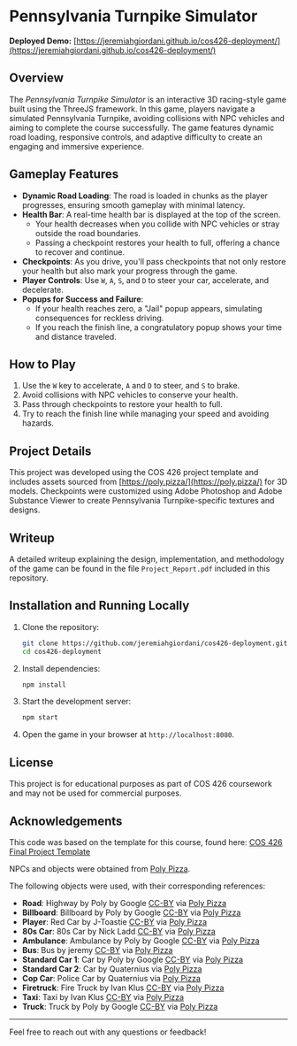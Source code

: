 # Pennsylvania Turnpike Simulator  

**Deployed Demo:** [https://jeremiahgiordani.github.io/cos426-deployment/](https://jeremiahgiordani.github.io/cos426-deployment/)  

## Overview  

The *Pennsylvania Turnpike Simulator* is an interactive 3D racing-style game built using the ThreeJS framework. In this game, players navigate a simulated Pennsylvania Turnpike, avoiding collisions with NPC vehicles and aiming to complete the course successfully. The game features dynamic road loading, responsive controls, and adaptive difficulty to create an engaging and immersive experience.  

## Gameplay Features  

- **Dynamic Road Loading**: The road is loaded in chunks as the player progresses, ensuring smooth gameplay with minimal latency.  
- **Health Bar**: A real-time health bar is displayed at the top of the screen.  
  - Your health decreases when you collide with NPC vehicles or stray outside the road boundaries.  
  - Passing a checkpoint restores your health to full, offering a chance to recover and continue.  
- **Checkpoints**: As you drive, you'll pass checkpoints that not only restore your health but also mark your progress through the game.  
- **Player Controls**: Use `W`, `A`, `S`, and `D` to steer your car, accelerate, and decelerate.  
- **Popups for Success and Failure**:  
  - If your health reaches zero, a "Jail" popup appears, simulating consequences for reckless driving.  
  - If you reach the finish line, a congratulatory popup shows your time and distance traveled.  

## How to Play  

1. Use the `W` key to accelerate, `A` and `D` to steer, and `S` to brake.  
2. Avoid collisions with NPC vehicles to conserve your health.  
3. Pass through checkpoints to restore your health to full.  
4. Try to reach the finish line while managing your speed and avoiding hazards.  

## Project Details  

This project was developed using the COS 426 project template and includes assets sourced from [https://poly.pizza/](https://poly.pizza/) for 3D models. Checkpoints were customized using Adobe Photoshop and Adobe Substance Viewer to create Pennsylvania Turnpike-specific textures and designs.  

## Writeup  

A detailed writeup explaining the design, implementation, and methodology of the game can be found in the file `Project_Report.pdf` included in this repository.  

## Installation and Running Locally  

1. Clone the repository:  
   ```bash
   git clone https://github.com/jeremiahgiordani/cos426-deployment.git
   cd cos426-deployment
   ```  
2. Install dependencies:  
   ```bash
   npm install
   ```  
3. Start the development server:  
   ```bash
   npm start
   ```  
4. Open the game in your browser at `http://localhost:8080`.  

## License  

This project is for educational purposes as part of COS 426 coursework and may not be used for commercial purposes.  

## Acknowledgements

This code was based on the template for this course, found here: [COS 426 Final Project Template](https://github.com/adamfinkelstein/cos426finalproject)

NPCs and objects were obtained from [Poly Pizza](https://poly.pizza/).

The following objects were used, with their corresponding references:

- **Road**: Highway by Poly by Google [CC-BY](https://creativecommons.org/licenses/by/3.0/) via [Poly Pizza](https://poly.pizza/m/0iOOmcNC19A)
- **Billboard**: Billboard by Poly by Google [CC-BY](https://creativecommons.org/licenses/by/3.0/) via [Poly Pizza](https://poly.pizza/m/2Kl87jaGQEB)
- **Player**: Red Car by J-Toastie [CC-BY](https://creativecommons.org/licenses/by/3.0/) via [Poly Pizza](https://poly.pizza/m/dVLJ5CjB0h)
- **80s Car**: 80s Car by Nick Ladd [CC-BY](https://creativecommons.org/licenses/by/3.0/) via [Poly Pizza](https://poly.pizza/m/7tPSW5UYD20)
- **Ambulance**: Ambulance by Poly by Google [CC-BY](https://creativecommons.org/licenses/by/3.0/) via [Poly Pizza](https://poly.pizza/m/8NOFImgkI5N)
- **Bus**: Bus by jeremy [CC-BY](https://creativecommons.org/licenses/by/3.0/) via [Poly Pizza](https://poly.pizza/m/bsvS0E1eo4R)
- **Standard Car 1**: Car by Poly by Google [CC-BY](https://creativecommons.org/licenses/by/3.0/) via [Poly Pizza](https://poly.pizza/m/75h3mi6uHuC)
- **Standard Car 2**: Car by Quaternius via [Poly Pizza](https://poly.pizza/m/Cz6yDaUcM9)
- **Cop Car**: Police Car by Quaternius via [Poly Pizza](https://poly.pizza/m/BwwnUrWGmV)
- **Firetruck**: Fire Truck by Ivan Klus [CC-BY](https://creativecommons.org/licenses/by/3.0/) via [Poly Pizza](https://poly.pizza/m/7iHJ519SwxG)
- **Taxi**: Taxi by Ivan Klus [CC-BY](https://creativecommons.org/licenses/by/3.0/) via [Poly Pizza](https://poly.pizza/m/7iHJ519SwxG)
- **Truck**: Truck by Poly by Google [CC-BY](https://creativecommons.org/licenses/by/3.0/) via [Poly Pizza](https://poly.pizza/m/36sY8cTSgKL)

---  

Feel free to reach out with any questions or feedback!  